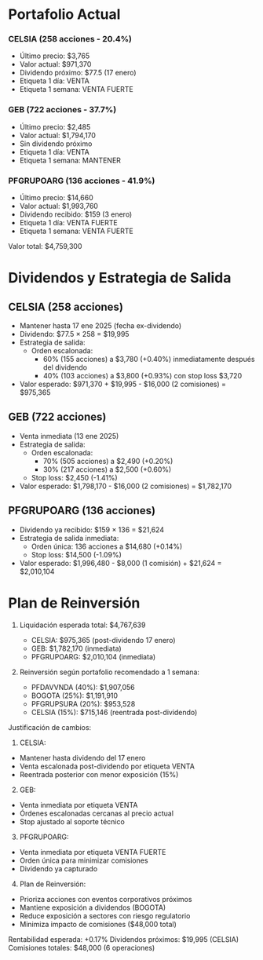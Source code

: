 # Portafolio Actual

### CELSIA (258 acciones - 20.4%)
- Último precio: $3,765
- Valor actual: $971,370
- Dividendo próximo: $77.5 (17 enero)
- Etiqueta 1 día: VENTA
- Etiqueta 1 semana: VENTA FUERTE

### GEB (722 acciones - 37.7%)
- Último precio: $2,485
- Valor actual: $1,794,170
- Sin dividendo próximo
- Etiqueta 1 día: VENTA
- Etiqueta 1 semana: MANTENER

### PFGRUPOARG (136 acciones - 41.9%)
- Último precio: $14,660
- Valor actual: $1,993,760
- Dividendo recibido: $159 (3 enero)
- Etiqueta 1 día: VENTA FUERTE
- Etiqueta 1 semana: VENTA FUERTE

Valor total: $4,759,300

# Dividendos y Estrategia de Salida

## CELSIA (258 acciones)
- Mantener hasta 17 ene 2025 (fecha ex-dividendo)
- Dividendo: $77.5 × 258 = $19,995
- Estrategia de salida:
  * Orden escalonada:
    - 60% (155 acciones) a $3,780 (+0.40%) inmediatamente después del dividendo
    - 40% (103 acciones) a $3,800 (+0.93%) con stop loss $3,720
- Valor esperado: $971,370 + $19,995 - $16,000 (2 comisiones) = $975,365

## GEB (722 acciones)
- Venta inmediata (13 ene 2025)
- Estrategia de salida:
  * Orden escalonada:
    - 70% (505 acciones) a $2,490 (+0.20%)
    - 30% (217 acciones) a $2,500 (+0.60%)
  * Stop loss: $2,450 (-1.41%)
- Valor esperado: $1,798,170 - $16,000 (2 comisiones) = $1,782,170

## PFGRUPOARG (136 acciones)
- Dividendo ya recibido: $159 × 136 = $21,624
- Estrategia de salida inmediata:
  * Orden única: 136 acciones a $14,680 (+0.14%)
  * Stop loss: $14,500 (-1.09%)
- Valor esperado: $1,996,480 - $8,000 (1 comisión) + $21,624 = $2,010,104

# Plan de Reinversión

1. Liquidación esperada total: $4,767,639
   - CELSIA: $975,365 (post-dividendo 17 enero)
   - GEB: $1,782,170 (inmediata)
   - PFGRUPOARG: $2,010,104 (inmediata)

2. Reinversión según portafolio recomendado a 1 semana:
   - PFDAVVNDA (40%): $1,907,056
   - BOGOTA (25%): $1,191,910
   - PFGRUPSURA (20%): $953,528
   - CELSIA (15%): $715,146 (reentrada post-dividendo)

Justificación de cambios:

1. CELSIA:
- Mantener hasta dividendo del 17 enero
- Venta escalonada post-dividendo por etiqueta VENTA
- Reentrada posterior con menor exposición (15%)

2. GEB:
- Venta inmediata por etiqueta VENTA
- Órdenes escalonadas cercanas al precio actual
- Stop ajustado al soporte técnico

3. PFGRUPOARG:
- Venta inmediata por etiqueta VENTA FUERTE
- Orden única para minimizar comisiones
- Dividendo ya capturado

4. Plan de Reinversión:
- Prioriza acciones con eventos corporativos próximos
- Mantiene exposición a dividendos (BOGOTA)
- Reduce exposición a sectores con riesgo regulatorio
- Minimiza impacto de comisiones ($48,000 total)

Rentabilidad esperada: +0.17%
Dividendos próximos: $19,995 (CELSIA)
Comisiones totales: $48,000 (6 operaciones)
